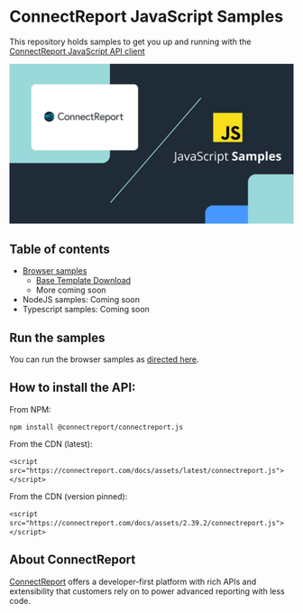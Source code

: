 # ConnectReport JavaScript Samples
This repository holds samples to get you up and running with the [ConnectReport JavaScript API client](https://connectreport.com/support/connectreport-javascript-library/)

![image](connectreport-javascript-samples.jpg)

## Table of contents 
- [Browser samples](/samples/browser) 
  - [Base Template Download](samples/browser/base-template-download) 
  - More coming soon
- NodeJS samples: Coming soon
- Typescript samples: Coming soon


## Run the samples 
You can run the browser samples as [directed here](/samples/browser). 

## How to install the API:
From NPM:
```
npm install @connectreport/connectreport.js 
```

From the CDN (latest): 

```
<script src="https://connectreport.com/docs/assets/latest/connectreport.js"></script>
```

From the CDN (version pinned): 

```
<script src="https://connectreport.com/docs/assets/2.39.2/connectreport.js"></script>
```

## About ConnectReport
[ConnectReport](https://connectreport.com) offers a developer-first platform with rich APIs and extensibility that customers rely on to power advanced reporting with less code. 